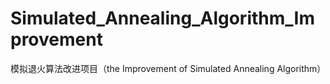 # Simulated_Annealing_Algorithm_Improvement
模拟退火算法改进项目（the Improvement of Simulated Annealing Algorithm）
